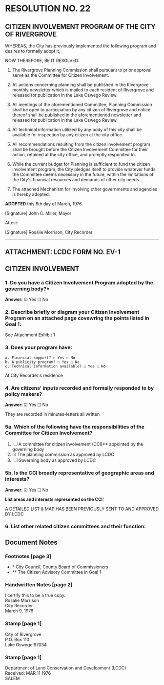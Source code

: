 # RESOLUTION NO. <span class="form-field-filled" data-tooltip="Field filled in on source doc">22</span>

## CITIZEN INVOLVEMENT PROGRAM OF THE CITY OF RIVERGROVE

WHEREAS, the City has previously implemented the following program and desires to formally adopt it,

NOW THEREFORE, BE IT RESOLVED:

1. The Rivergrove Planning Commission shall pursuant to prior approval serve as the Committee for Citizen Involvement.

2. All actions concerning planning shall be published in the Rivergrove monthly newsletter which is mailed to each resident of Rivergrove and released for publication in the Lake Oswego Review.

3. All meetings of the aforementioned Committee, Planning Commission shall be open to participation by any citizen of Rivergrove and notice thereof shall be published in the aforementioned newsletter and released for publication in the Lake Oswego Review.

4. All technical information utilized by any body of this city shall be available for inspection by any citizen at the city office.

5. All recommendations resulting from the citizen involvement program shall be brought before the Citizen Involvement Committee for their action, retained at the city office, and promptly responded to.

6. While the current budget for Planning is sufficient to fund the citizen involvement program, the City pledges itself to provide whatever funds the Committee deems necessary in the future, within the limitations of the City's financial resources and demands of other city needs.

7. The attached Mechanism for involving other governments and agencies is hereby adopted.

**ADOPTED** this <span class="form-field-filled" data-tooltip="Field filled in on source doc">8th</span> day of March, 1976.

[Signature]
<span class="form-field-filled" data-tooltip="Field filled in on source doc">John C. Miller</span>, Mayor

Attest:

[Signature]
<span class="form-field-filled" data-tooltip="Field filled in on source doc">Rosalie Morrison</span>, City Recorder

---

## ATTACHMENT: LCDC FORM NO. EV-1

## CITIZEN INVOLVEMENT

### 1. Do you have a Citizen Involvement Program adopted by the governing body?\*

**Answer:** ☑ Yes ☐ No

### 2. Describe briefly or diagram your Citizen Involvement Program on an attached page covewring the points listed in Goal 1.

<span class="form-field-filled" data-tooltip="Field filled in on source doc">See Attachment Exhibit 1</span>

### 3. Does your program have:

    a. Financial support? ☐ Yes ☐ No
    b. A publicity program? ☐ Yes ☐ No
    c. Technical information available? ☑ Yes ☐ No

<span class="form-field-filled" data-tooltip="Field filled in on source doc">At City Recorder's residence</span>

### 4. Are citizens' inputs recorded and formally responded to by policy makers?

**Answer:** ☑ Yes ☐ No

<span class="form-field-filled" data-tooltip="Field filled in on source doc">They are recorded in minutes-letters all written</span>

### 5a. Which of the following have the responsibilities of the Committee for Citizen Involvement?

1. ☐ A committee for citizen involvement (CCI)\*\* appointed by the governing body
2. ☑ The planning commission as approved by LCDC
3. ☐ Governing body as approved by LCDC

### 5b. Is the CCI broadly representative of geographic areas and interests?

**Answer:** ☑ Yes ☐ No

**List areas and interests represented on the CCI:**

<span class="form-field-filled" data-tooltip="Field filled in on source doc">A DETAILED LIST & MAP HAS BEEN PREVIOUSLY SENT TO AND APPROVED BY LCDC</span>

### 6. List other related citizen committees and their function:

## Document Notes

### Footnotes [page 3]

- \* City Council, County Board of Commissioners
- \*\* The Citizen Advisory Committee in Goal 1

### Handwritten Notes [page 2]

I certify this to be a true copy.  
Rosalie Morrison  
City Recorder  
March 9, 1976

### Stamp [page 1]

City of Rivergrove  
P.O. Box 110  
Lake Oswego 97034

### Stamp [page 1]

Department of Land Conservation and Development (LCDC)  
Received: MAR 11 1976  
SALEM
